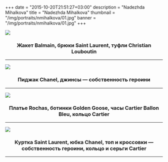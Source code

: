+++
date = "2015-10-20T21:51:27+03:00"
description = "Nadezhda Mihalkova"
title = "Nadezhda Mihalkova"
thumbnail = "/img/portraits/nmihalkova/01.jpg"
banner = "/img/portraits/nmihalkova/01.jpg"
+++

<!--more-->
<a href="/img/portraits/nmihalkova/02.jpg" class="gallery-item" title="Жакет Balmain, брюки Saint Laurent, туфли Christian Louboutin">
    <img src="/img/portraits/nmihalkova/02.jpg" class="full-width">
</a>
<h3 align="center">Жакет Balmain, брюки Saint Laurent, туфли Christian Louboutin</h2>
<hr>

<a href="/img/portraits/nmihalkova/03.jpg" class="gallery-item" title="Пиджак Chanel, джинсы — собственность героини">
        <img src="/img/portraits/nmihalkova/03.jpg" class="full-width"></a>
</a>
<h3 align="center">Пиджак Chanel, джинсы — собственность героини</h2>
<hr>

<a href="/img/portraits/nmihalkova/04.jpg" class="gallery-item" title="Платье Rochas, ботинки Golden Goose, часы Cartier Ballon Bleu, кольцо Cartier">
        <img src="/img/portraits/nmihalkova/04.jpg" class="full-width">
</a>
<h3 align="center">Платье Rochas, ботинки Golden Goose, часы Cartier Ballon Bleu, кольцо Cartier</h2>
<hr>

<a href="/img/portraits/nmihalkova/05.jpg" class="gallery-item" title="Куртка Saint Laurent, юбка Chanel, топ и кроссовки — собственность героини, кольцо и серьги Cartier">
        <img src="/img/portraits/nmihalkova/05.jpg" class="full-width">
</a>
<h3 align="center">Куртка Saint Laurent, юбка Chanel, топ и кроссовки — собственность героини, кольцо и серьги Cartier</h2>
<hr>
